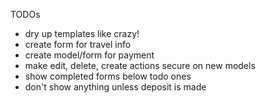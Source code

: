 TODOs

- dry up templates like crazy!
- create form for travel info
- create model/form for payment
- make edit, delete, create actions secure on new models
- show completed forms below todo ones
- don't show anything unless deposit is made
